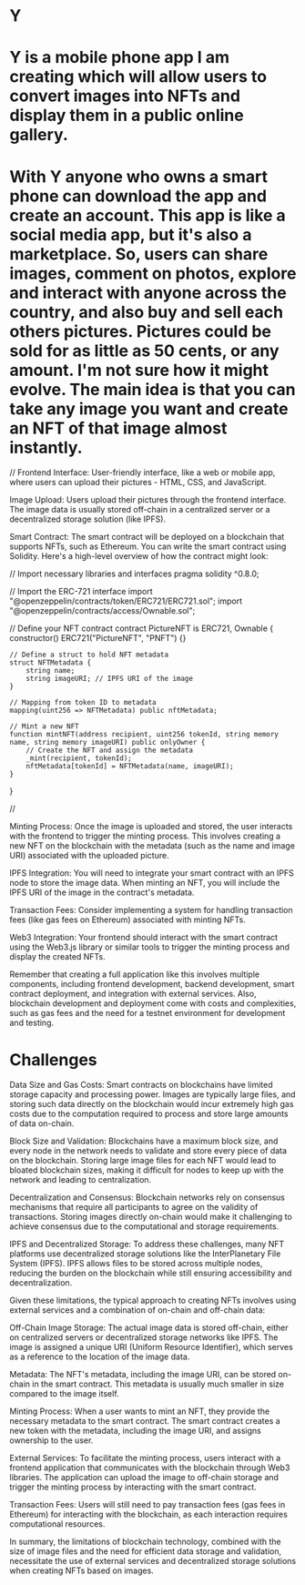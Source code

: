 # Y

# Y is a mobile phone app I am creating which will allow users to convert images into NFTs and display them in a public online gallery.

# With Y anyone who owns a smart phone can download the app and create an account. This app is like a social media app, but it's also a marketplace. So, users can share images, comment on photos, explore and interact with anyone across the country, and also buy and sell each others pictures. Pictures could be sold for as little as 50 cents, or any amount. I'm not sure how it might evolve. The main idea is that you can take any image you want and create an NFT of that image almost instantly.

//
Frontend Interface: User-friendly interface, like a web or mobile app, where users can upload their pictures - HTML, CSS, and JavaScript.

Image Upload: Users upload their pictures through the frontend interface. The image data is usually stored off-chain in a centralized server or a decentralized storage solution (like IPFS).

Smart Contract: The smart contract will be deployed on a blockchain that supports NFTs, such as Ethereum. You can write the smart contract using Solidity. Here's a high-level overview of how the contract might look:

// Import necessary libraries and interfaces
pragma solidity ^0.8.0;

// Import the ERC-721 interface
import "@openzeppelin/contracts/token/ERC721/ERC721.sol";
import "@openzeppelin/contracts/access/Ownable.sol";

// Define your NFT contract
contract PictureNFT is ERC721, Ownable {
    constructor() ERC721("PictureNFT", "PNFT") {}

    // Define a struct to hold NFT metadata
    struct NFTMetadata {
        string name;
        string imageURI; // IPFS URI of the image
    }

    // Mapping from token ID to metadata
    mapping(uint256 => NFTMetadata) public nftMetadata;

    // Mint a new NFT
    function mintNFT(address recipient, uint256 tokenId, string memory name, string memory imageURI) public onlyOwner {
        // Create the NFT and assign the metadata
        _mint(recipient, tokenId);
        nftMetadata[tokenId] = NFTMetadata(name, imageURI);
    }
}

//


Minting Process: Once the image is uploaded and stored, the user interacts with the frontend to trigger the minting process. This involves creating a new NFT on the blockchain with the metadata (such as the name and image URI) associated with the uploaded picture.

IPFS Integration: You will need to integrate your smart contract with an IPFS node to store the image data. When minting an NFT, you will include the IPFS URI of the image in the contract's metadata.

Transaction Fees: Consider implementing a system for handling transaction fees (like gas fees on Ethereum) associated with minting NFTs.

Web3 Integration: Your frontend should interact with the smart contract using the Web3.js library or similar tools to trigger the minting process and display the created NFTs.

Remember that creating a full application like this involves multiple components, including frontend development, backend development, smart contract deployment, and integration with external services. Also, blockchain development and deployment come with costs and complexities, such as gas fees and the need for a testnet environment for development and testing.

# Challenges

Data Size and Gas Costs: Smart contracts on blockchains have limited storage capacity and processing power. Images are typically large files, and storing such data directly on the blockchain would incur extremely high gas costs due to the computation required to process and store large amounts of data on-chain.

Block Size and Validation: Blockchains have a maximum block size, and every node in the network needs to validate and store every piece of data on the blockchain. Storing large image files for each NFT would lead to bloated blockchain sizes, making it difficult for nodes to keep up with the network and leading to centralization.

Decentralization and Consensus: Blockchain networks rely on consensus mechanisms that require all participants to agree on the validity of transactions. Storing images directly on-chain would make it challenging to achieve consensus due to the computational and storage requirements.

IPFS and Decentralized Storage: To address these challenges, many NFT platforms use decentralized storage solutions like the InterPlanetary File System (IPFS). IPFS allows files to be stored across multiple nodes, reducing the burden on the blockchain while still ensuring accessibility and decentralization.

Given these limitations, the typical approach to creating NFTs involves using external services and a combination of on-chain and off-chain data:

Off-Chain Image Storage: The actual image data is stored off-chain, either on centralized servers or decentralized storage networks like IPFS. The image is assigned a unique URI (Uniform Resource Identifier), which serves as a reference to the location of the image data.

Metadata: The NFT's metadata, including the image URI, can be stored on-chain in the smart contract. This metadata is usually much smaller in size compared to the image itself.

Minting Process: When a user wants to mint an NFT, they provide the necessary metadata to the smart contract. The smart contract creates a new token with the metadata, including the image URI, and assigns ownership to the user.

External Services: To facilitate the minting process, users interact with a frontend application that communicates with the blockchain through Web3 libraries. The application can upload the image to off-chain storage and trigger the minting process by interacting with the smart contract.

Transaction Fees: Users will still need to pay transaction fees (gas fees in Ethereum) for interacting with the blockchain, as each interaction requires computational resources.

In summary, the limitations of blockchain technology, combined with the size of image files and the need for efficient data storage and validation, necessitate the use of external services and decentralized storage solutions when creating NFTs based on images.
